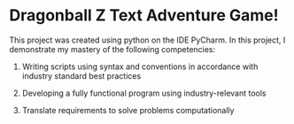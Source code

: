 # Dragonball Z Text Adventure Game!
This project was created using python on the IDE PyCharm.
In this project, I demonstrate my mastery of the following competencies:

1. Writing scripts using syntax and conventions in accordance with industry standard best practices
 
2. Developing a fully functional program using industry-relevant tools
 
3. Translate requirements to solve problems computationally
